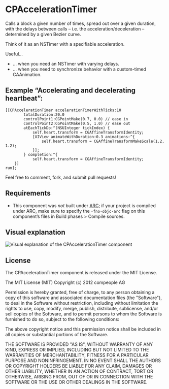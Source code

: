 CPAccelerationTimer
===================

Calls a block a given number of times, spread out over a given duration, with the delays between calls – i.e. the acceleration/deceleration – determined by a given Bezier curve.

Think of it as an NSTimer with a specifiable acceleration.

Useful…
- … when you need an NSTimer with varying delays.
- … when you need to synchronize behavior with a custom-timed CAAnimation.

Example “Accelerating and decelerating heartbeat”:
---------

	[[CPAccelerationTimer accelerationTimerWithTicks:10
			totalDuration:20.0
			controlPoint1:CGPointMake(0.7, 0.0) // ease in
			controlPoint2:CGPointMake(0.5, 1.0) // ease out
			atEachTickDo:^(NSUInteger tickIndex) {
				self.heart.transform = CGAffineTransformIdentity;
				[UIView animateWithDuration:0.3 animations:^{
					self.heart.transform = CGAffineTransformMakeScale(1.2, 1.2);
				}];
			} completion:^{
				self.heart.transform = CGAffineTransformIdentity;
		}]
	run];

Feel free to comment, fork, and submit pull requests!

Requirements
------------
* This component was _not_ built under [ARC](http://developer.apple.com/library/ios/#releasenotes/ObjectiveC/RN-TransitioningToARC/_index.html); if your project is compiled under ARC, make sure to specify the `-fno-objc-arc` flag on this component’s files in Build phases > Compile sources.

Visual explanation
-------------
![Visual explanation of the CPAccelerationTimer component](http://github.com/yangmeyer/CPAccelerationTimer/raw/master/CPAccelerationTimer.png)

License
-------
The CPAccelerationTimer component is released under the MIT License.

The MIT License (MIT)
Copyright (c) 2012 compeople AG

Permission is hereby granted, free of charge, to any person obtaining a copy of this software and associated documentation files (the "Software"), to deal in the Software without restriction, including without limitation the rights to use, copy, modify, merge, publish, distribute, sublicense, and/or sell copies of the Software, and to permit persons to whom the Software is furnished to do so, subject to the following conditions:

The above copyright notice and this permission notice shall be included in all copies or substantial portions of the Software.

THE SOFTWARE IS PROVIDED "AS IS", WITHOUT WARRANTY OF ANY KIND, EXPRESS OR IMPLIED, INCLUDING BUT NOT LIMITED TO THE WARRANTIES OF MERCHANTABILITY, FITNESS FOR A PARTICULAR PURPOSE AND NONINFRINGEMENT. IN NO EVENT SHALL THE AUTHORS OR COPYRIGHT HOLDERS BE LIABLE FOR ANY CLAIM, DAMAGES OR OTHER LIABILITY, WHETHER IN AN ACTION OF CONTRACT, TORT OR OTHERWISE, ARISING FROM, OUT OF OR IN CONNECTION WITH THE SOFTWARE OR THE USE OR OTHER DEALINGS IN THE SOFTWARE.
